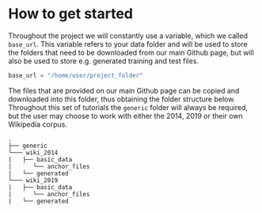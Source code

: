 # How to get started
Throughout the project we will constantly use a variable, which we called `base_url`. This variable refers to your data
folder and will be used to store the folders that need to be downloaded from our main Github page, but will also be used to 
store e.g. generated training and test files.

```python
base_url = "/home/user/project_folder"
```

The files that are provided on our main Github page can be copied and downloaded into this folder, thus obtaining
the folder structure below. Throughout this set of tutorials the `generic` folder will always be required, but the user
may choose to work with either the 2014, 2019 or their own Wikipedia corpus.

```
.
├── generic
└─── wiki_2014
|   ├── basic_data
|      └── anchor_files
|   └── generated
└─── wiki_2019
|   ├── basic_data
|      └── anchor_files
|   └── generated
```